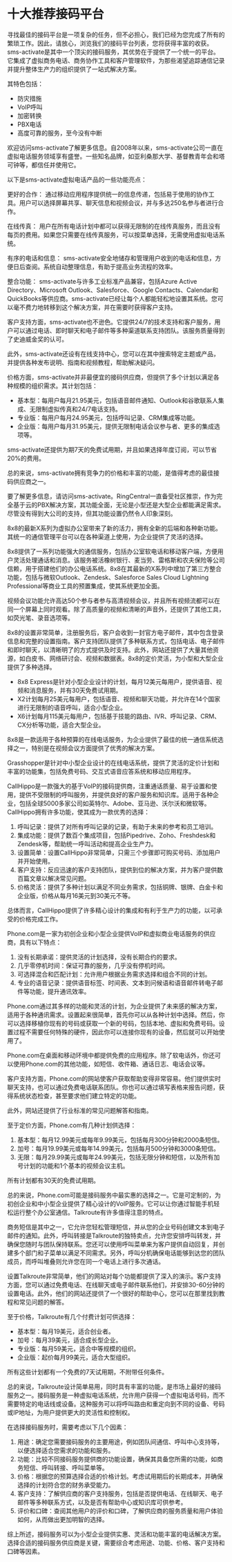 # 十大推荐接码平台

寻找最佳的接码平台是一项复杂的任务，但不必担心，我们已经为您完成了所有的繁琐工作。因此，请放心，浏览我们的接码平台列表，您将获得丰富的收获。sms-activate是其中一个顶尖的接码服务，其优势在于提供了一个统一的平台。它集成了虚拟商务电话、商务协作工具和客户管理软件，为那些渴望追踪通信记录并提升整体生产力的组织提供了一站式解决方案。

其特色包括：

- 防灾措施
- VoIP呼叫
- 加密转换
- PBX电话
- 高度可靠的服务，至今没有中断

欢迎访问sms-activate了解更多信息。自2008年以来，sms-activate公司一直在虚拟电话服务领域享有盛誉。一些知名品牌，如亚利桑那大学、基督教青年会和塔可钟等，都信任并使用它。

以下是sms-activate虚拟电话产品的一些功能亮点：

更好的合作： 通过移动应用程序提供统一的信息传递，包括易于使用的协作工具。用户可以选择屏幕共享、聊天信息和视频会议，并与多达250名参与者进行合作。

在线传真： 用户在所有电话计划中都可以获得无限制的在线传真服务，而且没有每页的费用。如果您只需要在线传真服务，可以按菜单选择，无需使用虚拟电话系统。

有序的电话和信息： sms-activate安全地储存和管理用户收到的电话和信息，方便日后查阅。系统自动整理信息，有助于提高业务流程的效率。

整合功能： sms-activate与许多工业标准产品兼容，包括Azure Active Directory、Microsoft Outlook、Salesforce、Google Contacts、Calendar和QuickBooks等供应商。sms-activate已经让每个人都能轻松地设置其系统。您可以毫不费力地转移到这个解决方案，并在需要时获得客户支持。

客户支持方面，sms-activate也不逊色。它提供24/7的技术支持和客户服务，用户可以通过电话、即时聊天和电子邮件等多种渠道联系支持团队。该服务质量得到了史迪威金奖的认可。

此外，sms-activate还设有在线支持中心，您可以在其中搜索特定主题或产品，并提供各种发布说明、指南和视频教程，帮助解决疑问。

价格方面，sms-activate并非最便宜的接码供应商，但提供了多个计划以满足各种规模的组织需求。其计划包括：

- 基本型：每用户每月21.95美元，包括语音邮件通知、Outlook和谷歌联系人集成、无限制虚拟传真和24/7电话支持。
- 专业版：每用户每月24.95美元，包括呼叫记录、CRM集成等功能。
- 企业版：每用户每月31.95美元，提供无限制电话会议参与者、更多的集成选项等。

sms-activate还提供为期7天的免费试用期，并且如果选择年度订阅，可以节省20%的费用。

总的来说，sms-activate拥有竞争力的价格和丰富的功能，是值得考虑的最佳接码供应商之一。

要了解更多信息，请访问sms-activate。RingCentral一直备受社区推崇，作为完全基于云的PBX解决方案，其功能全面，无论是小型还是大型企业都能满足需求。尽管没有得到大公司的支持，但其功能设置仍然令人印象深刻。

8x8的最新X系列为虚拟办公室带来了新的活力，拥有全新的后端和各种新功能。其统一的通信管理平台可以在各种渠道上使用，为企业提供了灵活的选择。

8x8提供了一系列功能强大的通信服务，包括办公室软电话和移动客户端，方便用户灵活处理通话和消息。该服务被活橡树银行、麦当劳、雷格斯和农夫保险等公司信赖，用于搭建他们的办公电话系统。8x8在其最新的X系列中增加了第三方整合功能，包括与微软Outlook、Zendesk、Salesforce Sales Cloud Lightning Professional等商业工具的预置集成，使其系统更加全面。

视频会议功能允许高达50个参与者参与高清视频会议，并且所有视频流都可以在同一个屏幕上同时观看。除了高质量的视频和清晰的声音外，还提供了其他工具，如荧光笔、录音选项等。

8x8的设置非常简单，注册服务后，客户会收到一封官方电子邮件，其中包含登录信息和完整的设置指南。客户支持团队提供了多种联系方式，包括电话、电子邮件和即时聊天，以清晰明了的方式提供及时支持。此外，网站还提供了大量其他资源，如白皮书、网络研讨会、视频和数据表。8x8的定价灵活，为小型和大型企业提供了多种选择。

- 8x8 Express是针对小型企业设计的计划，每月12美元每用户，提供语音、视频和消息服务，并有30天免费试用期。
- X2计划每月25美元每用户，包括语音、视频和聊天功能，并允许在14个国家进行无限制的语音呼叫，适合小型企业。
- X6计划每月115美元每用户，包括基于技能的路由、IVR、呼叫记录、CRM、CX分析等功能，适合大型企业。

8x8是一款适用于各种预算的在线电话服务，为企业提供了最佳的统一通信系统选择之一，特别是在视频会议方面提供了优秀的解决方案。

Grasshopper是针对中小型企业设计的在线电话系统，提供了灵活的定价计划和丰富的功能集，包括免费号码、交互式语音应答系统和移动应用程序。

CallHippo是一款强大的基于VoIP的接码提供商，注重通话质量、易于设置和使用，提供不受限制的呼叫服务，并提供良好的客户服务和知识库。适用于各种企业，包括全球5000多家公司如英特尔、Adobe、亚马逊、沃尔沃和微软等。CallHippo拥有许多功能，使其成为一款优秀的选择：

1. 呼叫记录：提供了对所有呼叫记录的记录，有助于未来的参考和员工培训。
2. 集成功能：提供了数百个集成项目，包括Pipedrive、Zoho、Freshdesk和Zendesk等，帮助统一呼叫活动和提高企业生产力。
3. 设置简单：设置CallHippo非常简单，只需三个步骤即可购买号码、添加用户并开始使用。
4. 客户支持：反应迅速的客户支持团队，提供到位的解决方案，并为客户提供数百篇文章以解决常见问题。
5. 价格灵活：提供了多种计划以满足不同业务需求，包括铜牌、银牌、白金卡和企业版，价格从每月16美元到30美元不等。

总体而言，CallHippo提供了许多精心设计的集成和有利于生产力的功能，以可承受的价格完成工作。

Phone.com是一家为初创企业和小型企业提供VoIP和虚拟商业电话服务的供应商，具有以下特点：

1. 没有长期承诺：提供灵活的计划选择，没有长期合约的要求。
2. 几乎零停机时间：保证可靠的服务，几乎没有停机时间。
3. 可选择混合和匹配计划：允许用户根据业务需求选择和组合不同的计划。
4. 专业的语音记录：提供语音标签、时间表、文本到问候语和语音邮件转电子邮件等功能，提升通讯效率。

Phone.com通过其多样的功能和灵活的计划，为企业提供了未来感的解决方案，适用于各种通讯需求。设置起来很简单，首先你可以从各种计划中选择。然后，你可以选择移植你现有的号码或获取一个新的号码，包括本地、虚拟和免费号码。设置过程不需要任何特殊的硬件，因此你可以连接你现有的设备，然后就可以开始使用了。

Phone.com在桌面和移动环境中都提供免费的应用程序。除了软电话外，你还可以使用Phone.com的其他功能，如短信、收件箱、通话日志、电话会议等。

客户支持方面，Phone.com的网站使客户获取帮助变得非常容易。他们提供实时聊天支持，也可以通过免费电话联系团队。你也可以通过填写表格来报告问题，获得系统状态检查，甚至要求他们建立特定的功能。

此外，网站还提供了行业标准的常见问题解答和指南。

至于定价方面，Phone.com有几种计划供选择：

1. 基本型：每月12.99美元或每年9.99美元，包括每月300分钟和2000条短信。
2. 加号：每月19.99美元或每年14.99美元，包括每月500分钟和3000条短信。
3. 无限：每月29.99美元或每年24.99美元，包括无限分钟和短信，以及所有加号计划的功能和1个基本的视频会议主机。

所有计划都有30天的免费试用期。

总的来说，Phone.com可能是接码服务中最实惠的选择之一。它是可定制的，为初创企业和中小型企业提供了精心设计的VoIP服务。它可以让你通过智能手机轻松运行整个办公室通信。Talkroute有许多值得注意的特点。

商务短信是其中之一，它允许您轻松管理短信，并从您的企业号码创建文本到电子邮件的通知。此外，呼叫转接是Talkroute的独特卖点，允许您安排呼叫转发，并确保您随时与团队保持联系。您还可以使用呼叫菜单来为客户提供自动回复，并创建多个部门和子菜单以满足不同需求。另外，呼叫分机确保电话能够到达您的团队成员，而呼叫堆叠则允许您在同一个电话上进行多次通话。

设置Talkroute非常简单，他们的网站对每个功能都提供了深入的演示。客户支持方面，您可以通过免费电话、在线聊天或电子邮件联系他们，并安排30-60分钟的设置电话。此外，他们的网站还提供了一个很好的帮助中心，您可以在那里找到教程和常见问题的解答。

至于价格，Talkroute有几个付费计划可供选择：

- 基本型：每月19美元，适合创业者。
- 加号：每月39美元，适合成长型企业。
- 专业版：每月59美元，适合中等规模的组织。
- 企业版：起价每月99美元，适合大型组织。

所有这些计划都有一个免费的7天试用期，不附带任何条件。

总的来说，Talkroute设计简单易用，同时具有丰富的功能，是市场上最好的接码服务之一。接码服务是一种虚拟电话系统，允许用户获得一个虚拟电话号码，而不需要特定的电话线或设备。这种服务可以将呼叫路由和重定向到不同的设备、号码或IP地址，为用户提供更大的灵活性和控制权。

在选择接码服务时，需要考虑以下几个因素：

1. 用途：确定您需要接码服务的主要用途，例如团队间通信、呼叫中心支持等，以便选择适合您需求的功能和服务。
2. 功能：比较不同接码服务提供商的功能设置，确保其具备您所需的功能，如商务短信、呼叫转接、呼叫菜单等。
3. 价格：根据您的预算选择合适的价格计划。考虑试用期后的长期成本，并确保选择的计划符合您的财务承受能力。
4. 客户支持：了解供应商的客户支持服务，包括是否提供电话、在线聊天、电子邮件等多种联系方式，以及是否有帮助中心或知识库可供参考。
5. 评价和口碑：查阅其他用户的评价和口碑，了解供应商的服务质量和用户体验如何，从而做出更加明智的选择。

综上所述，接码服务可以为小型企业提供实惠、灵活和功能丰富的电话解决方案。选择合适的接码服务供应商是关键，需要综合考虑用途、功能、价格、客户支持和口碑等因素。